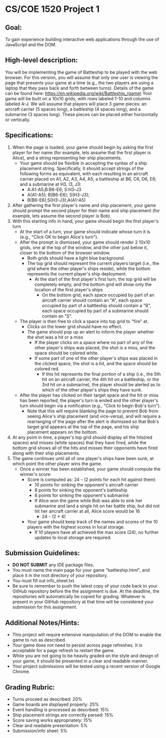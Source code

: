 # CS/COE 1520 Project 1

## Goal:
To gain experience building interactive web applications through the use of JavaScript and the DOM.

## High-level description:
You will be implementing the game of Battleship to be played with the web browser.
For this version, you will assume that only one user is viewing the page that presents your game at a time (e.g., the two players are using a laptop that they pass back and forth between turns).
Details of the game can be found here:  <https://en.wikipedia.org/wiki/Battleship_(game)>
Your game will be built on a 10x10 grids, with rows labeled 1-10 and columns labeled A-J.
We will assume that players will place 3 game pieces:  an aircraft carrier (5 spaces long), a battleship (4 spaces long), and a submarine (3 spaces long).
These pieces can be placed either horizontally or vertically.

## Specifications:
1.  When the page is loaded, your game should begin by asking the first player for her name (for example, lets assume that the first player is Alice), and a string representing her ship placements.
	*   Your game should be flexible in accepting the syntax of a ship placement string.  Specifically, it should accept strings of the following forms as equivalent, with each resulting in an aircraft carrier placed on A1, A2, A3, A4, A5; a battleship at B6, C6, D6, E6; and a submarine at H3, I3, J3:
		*   A:A1-A5;B:B6-E6; S:H3-J3
		*   A(A1-A5); B(B6-E6); S(H3-J3);
		*   B(B6-E6);S(H3-J3);A(A1-A5)
1.  After gathering the first player's name and ship placement, your game should prompt the second player for their name and ship placement (for example, lets assume the second player is Bob).
1.  With this starting info in hand, your game should begin the first player's turn
	*   At the start of a turn, your game should indicate whose turn it is (e.g., "Click OK to begin Alice's turn").
	*   After the prompt is dismissed, your game should render 2 10x10 grids, one at the top of the window, and the other just below it, closer to the bottom of the browser window.
		*   Both grids should have a light blue background.
		*   The top grid should represent the current players target (i.e., the grid where the other player's ships reside), while the bottom represents the current player's ship deployment.
			*   At the start of the first player's first turn, the top grid will be completely empty, and the bottom grid will show only the location of the first player's ships
				*   On the bottom grid, each space occupied by part of an aircraft carrier should contain an "A", each space occupied by part of a battleship should contain a "B", each space occupied by part of a submarine should contain an "S".
	*   The player is then free to click a space into top grid to "fire" at.
		*   Clicks on the lower grid should have no effect.
		*   The game should pop up an alert to inform the player whether the shot was a hit or a miss
			*   If the player clicks on a space where no part of any of the other player's ships was placed, the shot is a miss, and the space should be colored white.
			*   If some part of one of the other player's ships was placed in the clicked space, the shot is a hit, and the space should be colored red.
				*   If this hit represents the final portion of a ship (i.e., the 5th hit on an aircraft carrier, the 4th hit on a battleship, or the 3rd hit on a submarine), the player should be alerted as to which of the other player's ships they have sunk.
	*   After the player has clicked on their target space and the hit or miss has been reported, the player's turn is ended and the other player's turn should begin via a notification (e.g., "Click to begin Bob's turn").
		*   Note that this will require blanking the page to prevent Bob from seeing Alice's ship placement (and vice-versa), and will require a rearranging of the page after the alert is dismissed so that Bob's target grid appears at the top of the page, and his ship placement appears on the bottom.
1.  At any point in time, a player's top grid should display all the hits(red spaces) and misses (white spaces) that they have fired, while the bottom grid shows all of the hits and misses their opponents have fired along with their ship placements.
1.  The game continues until all of one player's ships have been sunk, at which point the other player wins the game.
	*   Once a winner has been established, your game should compute the winner's score:
		*   Score is computed as:  24 - (2 points for each hit against them)
			*   10 points for sinking the opponent's aircraft carrier
			*   8 points for sinking the opponent's battleship
			*   6 points for sinking the opponent's submarine
			*   If Alice won the game while Bob was able to sink her submarine and land a single hit on her battle ship, but did not hit her aircraft carrier at all, Alice score would be 16
				*   24 - (2 * 4)
		*   Your game should keep track of the names and scores of the 10 players with the highest scores in local storage.
			*   If 10 players have all achieved the max score (24), no further updates to local storage are required.

## Submission Guidelines:
*  **DO NOT SUBMIT** any IDE package files.
*  You must name the main page for your game "battleship.html", and place it in the root directory of your repository.
*  You must fill out info_sheet.txt.
*  Be sure to remember to push the latest copy of your code back to your GitHub repository before the the assignment is due.  At the deadline, the repositories will automatically be copied for grading.  Whatever is present in your GitHub repository at that time will be considered your submission for this assignment.

## Additional Notes/Hints:
*  This project will require extensive manipulation of the DOM to enable the game to run as described.
*  Your game does not need to persist across page refreshes.  It is acceptable for a page refresh to restart the game.
*  While you are not going to be heavily graded on the style and design of your game, it should be presented in a clear and readable manner.
*  Your project submissions will be tested using a recent version of Google Chrome.

## Grading Rubric:
*  Turns proceed as described:  20%
*  Game boards are displayed properly:  25%
*  Event handling is processed as described:  15%
*  Ship placement strings are correctly parsed:  15%
*  Score saving works appropriately:  15%
*  Clear and readable presentation:  5%
*  Submission/info sheet:  5%
